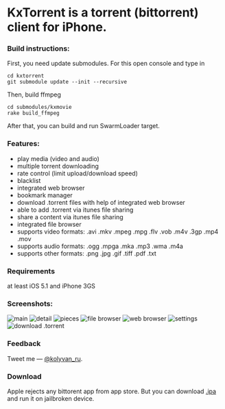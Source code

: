 KxTorrent is a torrent (bittorrent) client for iPhone. 
======================================================

### Build instructions:
	
First, you need update submodules.
For this open console and type in

	cd kxtorrent
	git submodule update --init	--recursive

Then, build ffmpeg

	cd submodules/kxmovie	
	rake build_ffmpeg

After that, you can build and run SwarmLoader target.


### Features:

- play media (video and audio)
- multiple torrent downloading
- rate control (limit upload/download speed)
- blacklist 
- integrated web browser
- bookmark manager
- download .torrent files with help of integrated web browser
- able to add .torrent via itunes file sharing
- share a content via itunes file sharing
- integrated file browser
- supports video formats: .avi .mkv .mpeg .mpg .flv .vob .m4v .3gp .mp4 .mov 
- supports audio formats: .ogg .mpga .mka .mp3 .wma .m4a
- supports other formats: .png .jpg .gif .tiff .pdf .txt

### Requirements

at least iOS 5.1 and iPhone 3GS 

### Screenshots:

![main](https://raw.github.com/kolyvan/kxtorrent/master/screenshots/main.png "Main")
![detail](https://raw.github.com/kolyvan/kxtorrent/master/screenshots/detail.png "Detail")
![pieces](https://raw.github.com/kolyvan/kxtorrent/master/screenshots/pieces.png "Pieces")
![file browser](https://raw.github.com/kolyvan/kxtorrent/master/screenshots/filebrowser.png "File Browser")
![web browser](https://raw.github.com/kolyvan/kxtorrent/master/screenshots/webbrowser.png "Web Browser")
![settings](https://raw.github.com/kolyvan/kxtorrent/master/screenshots/settings.png "Settings")
![download .torrent](https://raw.github.com/kolyvan/kxtorrent/master/screenshots/downloadtorrentfile.png "Download .torrent")


### Feedback

Tweet me — [@kolyvan_ru](http://twitter.com/kolyvan_ru).

### Download

Apple rejects any bittorent app from app store. 
But you can download [.ipa](http://dl.dropbox.com/u/80472203/SwarmLoader.ipa) and run it on jailbroken device. 

